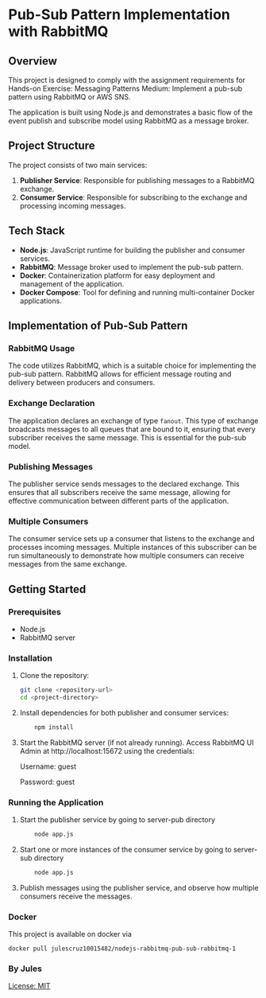 # Pub-Sub Pattern Implementation with RabbitMQ

## Overview

This project is designed to comply with the assignment requirements for Hands-on Exercise: Messaging Patterns
Medium: Implement a pub-sub pattern using RabbitMQ or AWS SNS. 

The application is built using Node.js and demonstrates a basic flow of the event publish and subscribe model using RabbitMQ as a message broker.

## Project Structure

The project consists of two main services:

1. **Publisher Service**: Responsible for publishing messages to a RabbitMQ exchange.
2. **Consumer Service**: Responsible for subscribing to the exchange and processing incoming messages.

## Tech Stack

- **Node.js**: JavaScript runtime for building the publisher and consumer services.
- **RabbitMQ**: Message broker used to implement the pub-sub pattern.
- **Docker**: Containerization platform for easy deployment and management of the application.
- **Docker Compose**: Tool for defining and running multi-container Docker applications.


## Implementation of Pub-Sub Pattern

### RabbitMQ Usage

The code utilizes RabbitMQ, which is a suitable choice for implementing the pub-sub pattern. RabbitMQ allows for efficient message routing and delivery between producers and consumers.

### Exchange Declaration

The application declares an exchange of type `fanout`. This type of exchange broadcasts messages to all queues that are bound to it, ensuring that every subscriber receives the same message. This is essential for the pub-sub model.

### Publishing Messages

The publisher service sends messages to the declared exchange. This ensures that all subscribers receive the same message, allowing for effective communication between different parts of the application.

### Multiple Consumers

The consumer service sets up a consumer that listens to the exchange and processes incoming messages. Multiple instances of this subscriber can be run simultaneously to demonstrate how multiple consumers can receive messages from the same exchange.


## Getting Started

### Prerequisites

- Node.js
- RabbitMQ server

### Installation

1. Clone the repository:
   ```bash
   git clone <repository-url>
   cd <project-directory>

1. Install dependencies for both publisher and consumer services:
    ```bash
        npm install

3. Start the RabbitMQ server (if not already running). Access RabbitMQ UI Admin at http://localhost:15672 using the credentials:


    Username: guest

    Password: guest


### Running the Application
1. Start the publisher service by going to server-pub directory
    ```bash
        node app.js

2. Start one or more instances of the consumer service by going to server-sub directory
    ```bash
        node app.js

3. Publish messages using the publisher service, and observe how multiple consumers receive the messages.

### Docker
This project is available on docker via
    
    docker pull julescruz10015482/nodejs-rabbitmq-pub-sub-rabbitmq-1



### By Jules

[License: MIT](https://img.shields.io/badge/License-MIT-yellow.svg)


